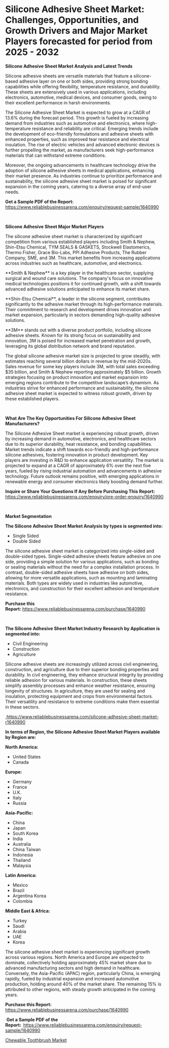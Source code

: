 <p><h1>Silicone Adhesive Sheet Market: Challenges, Opportunities, and Growth Drivers and Major Market Players forecasted for period from 2025 - 2032</h1></p><p><strong>Silicone Adhesive Sheet Market Analysis and Latest Trends</strong></p>
<p><p>Silicone adhesive sheets are versatile materials that feature a silicone-based adhesive layer on one or both sides, providing strong bonding capabilities while offering flexibility, temperature resistance, and durability. These sheets are extensively used in various applications, including electronics, automotive, medical devices, and consumer goods, owing to their excellent performance in harsh environments.</p><p>The Silicone Adhesive Sheet Market is expected to grow at a CAGR of 13.6% during the forecast period. This growth is fueled by increasing demand from industries such as automotive and electronics, where high-temperature resistance and reliability are critical. Emerging trends include the development of eco-friendly formulations and adhesive sheets with enhanced properties, such as improved tear resistance and electrical insulation. The rise of electric vehicles and advanced electronic devices is further propelling the market, as manufacturers seek high-performance materials that can withstand extreme conditions.</p><p>Moreover, the ongoing advancements in healthcare technology drive the adoption of silicone adhesive sheets in medical applications, enhancing their market presence. As industries continue to prioritize performance and sustainability, the silicone adhesive sheet market is poised for significant expansion in the coming years, catering to a diverse array of end-user needs.</p></p>
<p><strong>Get a Sample PDF of the Report:&nbsp;</strong> <a href="https://www.reliablebusinessarena.com/enquiry/request-sample/1640990?utm_campaign=2231&utm_medium=2&utm_source=Github&utm_content=ia&utm_term=09022025&utm_id=silicone-adhesive-sheet">https://www.reliablebusinessarena.com/enquiry/request-sample/1640990</a></p>
<p>&nbsp;</p>
<p><strong>Silicone Adhesive Sheet Major Market Players</strong></p>
<p><p>The silicone adhesive sheet market is characterized by significant competition from various established players including Smith & Nephew, Shin-Etsu Chemical, TYM SEALS & GASKETS, Stockwell Elastomerics, Thermo Fisher, Grace Bio-Labs, PPI Adhesive Products, The Rubber Company, SME, and 3M. This market benefits from increasing applications across industries such as healthcare, automotive, and electronics.</p><p>**Smith & Nephew** is a key player in the healthcare sector, supplying surgical and wound care solutions. The company's focus on innovative medical technologies positions it for continued growth, with a shift towards advanced adhesive solutions anticipated to enhance its market share. </p><p>**Shin-Etsu Chemical**, a leader in the silicone segment, contributes significantly to the adhesive market through its high-performance materials. Their commitment to research and development drives innovation and market expansion, particularly in sectors demanding high-quality adhesive solutions.</p><p>**3M** stands out with a diverse product portfolio, including silicone adhesive sheets. Known for its strong focus on sustainability and innovation, 3M is poised for increased market penetration and growth, leveraging its global distribution network and brand reputation.</p><p>The global silicone adhesive market size is projected to grow steadily, with estimates reaching several billion dollars in revenue by the mid-2020s. Sales revenue for some key players include 3M, with total sales exceeding $35 billion, and Smith & Nephew reporting approximately $5 billion. Growth strategies focusing on product innovation and market expansion into emerging regions contribute to the competitive landscape’s dynamism. As industries strive for enhanced performance and sustainability, the silicone adhesive sheet market is expected to witness robust growth, driven by these established players.</p></p>
<p>&nbsp;</p>
<p><strong>What Are The Key Opportunities For Silicone Adhesive Sheet Manufacturers?</strong></p>
<p><p>The Silicone Adhesive Sheet market is experiencing robust growth, driven by increasing demand in automotive, electronics, and healthcare sectors due to its superior durability, heat resistance, and bonding capabilities. Market trends indicate a shift towards eco-friendly and high-performance silicone adhesives, fostering innovation in product development. Key players are investing in R&D to enhance application versatility. The market is projected to expand at a CAGR of approximately 6% over the next five years, fueled by rising industrial automation and advancements in adhesive technology. Future outlook remains positive, with emerging applications in renewable energy and consumer electronics likely boosting demand further.</p></p>
<p><strong>Inquire or Share Your Questions If Any Before Purchasing This Report:</strong> <a href="https://www.reliablebusinessarena.com/enquiry/pre-order-enquiry/1640990?utm_campaign=2231&utm_medium=2&utm_source=Github&utm_content=ia&utm_term=09022025&utm_id=silicone-adhesive-sheet">https://www.reliablebusinessarena.com/enquiry/pre-order-enquiry/1640990</a></p>
<p>&nbsp;</p>
<p><strong>Market Segmentation</strong></p>
<p><strong>The Silicone Adhesive Sheet Market Analysis by types is segmented into:</strong></p>
<p><ul><li>Single Sided</li><li>Double Sided</li></ul></p>
<p><p>The silicone adhesive sheet market is categorized into single-sided and double-sided types. Single-sided adhesive sheets feature adhesive on one side, providing a simple solution for various applications, such as bonding or sealing materials without the need for a complex installation process. In contrast, double-sided adhesive sheets have adhesive on both sides, allowing for more versatile applications, such as mounting and laminating materials. Both types are widely used in industries like automotive, electronics, and construction for their excellent adhesion and temperature resistance.</p></p>
<p><strong>Purchase this Report:&nbsp;</strong><a href="https://www.reliablebusinessarena.com/purchase/1640990?utm_campaign=2231&utm_medium=2&utm_source=Github&utm_content=ia&utm_term=09022025&utm_id=silicone-adhesive-sheet">https://www.reliablebusinessarena.com/purchase/1640990</a></p>
<p>&nbsp;</p>
<p><strong>The Silicone Adhesive Sheet Market Industry Research by Application is segmented into:</strong></p>
<p><ul><li>Civil Engineering</li><li>Construction</li><li>Agriculture</li></ul></p>
<p><p>Silicone adhesive sheets are increasingly utilized across civil engineering, construction, and agriculture due to their superior bonding properties and durability. In civil engineering, they enhance structural integrity by providing reliable adhesion for various materials. In construction, these sheets simplify assembly processes and enhance weather resistance, ensuring longevity of structures. In agriculture, they are used for sealing and insulation, protecting equipment and crops from environmental factors. Their versatility and resistance to extreme conditions make them essential in these sectors.</p></p>
<p><a href="https://www.reliablebusinessarena.com/silicone-adhesive-sheet-market-r1640990?utm_campaign=2231&utm_medium=2&utm_source=Github&utm_content=ia&utm_term=09022025&utm_id=silicone-adhesive-sheet">&nbsp;https://www.reliablebusinessarena.com/silicone-adhesive-sheet-market-r1640990</a></p>
<p><strong>In terms of Region, the Silicone Adhesive Sheet Market Players available by Region are:</strong></p>
<p>
    <p> <strong> North America: </strong>
        <ul>
            <li>United States</li>
            <li>Canada</li>
        </ul>
        </p> 
    <p> <strong> Europe: </strong>
        <ul>
            <li>Germany</li>
            <li>France</li>
            <li>U.K.</li>
            <li>Italy</li>
            <li>Russia</li>
        </ul>
        </p> 
    <p> <strong> Asia-Pacific: </strong>
        <ul>
            <li>China</li>
            <li>Japan</li>
            <li>South Korea</li>
            <li>India</li>
            <li>Australia</li>
            <li>China Taiwan</li>
            <li>Indonesia</li>
            <li>Thailand</li>
            <li>Malaysia</li>
        </ul>
        </p> 
    <p> <strong> Latin America: </strong>
        <ul>
            <li>Mexico</li>
            <li>Brazil</li>
            <li>Argentina Korea</li>
            <li>Colombia</li>
        </ul>
        </p> 
    <p> <strong> Middle East & Africa: </strong>
        <ul>
            <li>Turkey</li>
            <li>Saudi</li>
            <li>Arabia</li>
            <li>UAE</li>
            <li>Korea</li>
        </ul>
    </p>
    </p>
<p><p>The silicone adhesive sheet market is experiencing significant growth across various regions. North America and Europe are expected to dominate, collectively holding approximately 45% market share due to advanced manufacturing sectors and high demand in healthcare. Conversely, the Asia-Pacific (APAC) region, particularly China, is emerging rapidly, fueled by industrial expansion and increased automotive production, holding around 40% of the market share. The remaining 15% is attributed to other regions, with steady growth anticipated in the coming years.</p></p>
<p><strong>Purchase this Report: </strong><a href="https://www.reliablebusinessarena.com/purchase/1640990?utm_campaign=2231&utm_medium=2&utm_source=Github&utm_content=ia&utm_term=09022025&utm_id=silicone-adhesive-sheet">https://www.reliablebusinessarena.com/purchase/1640990</a></p>
<p>&nbsp;<strong>Get a Sample PDF of the Report:&nbsp;&nbsp;</strong><a href="https://www.reliablebusinessarena.com/enquiry/request-sample/1640990?utm_campaign=2231&utm_medium=2&utm_source=Github&utm_content=ia&utm_term=09022025&utm_id=silicone-adhesive-sheet">https://www.reliablebusinessarena.com/enquiry/request-sample/1640990</a></p>
<p><strong></strong></p>
<p><p><a href="https://github.com/ParvinKhatun77/Market-Research-Report-List-1/blob/main/chewable-toothbrush-market.md?utm_campaign=2231&utm_medium=2&utm_source=Github&utm_content=ia&utm_term=09022025&utm_id=silicone-adhesive-sheet">Chewable Toothbrush Market</a></p></p>